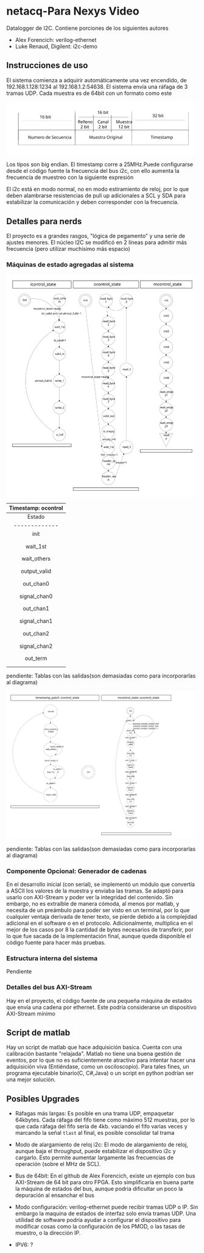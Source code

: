 # netacq-Para Nexys Video
Datalogger de I2C. Contiene porciones de los siguientes autores
* Alex Forencich: verilog-ethernet
* Luke Renaud, Digilent: i2c-demo

## Instrucciones de uso

El sistema comienza a adquirir automáticamente una vez encendido, de 192.168.1.128:1234 al 192.168.1.2:54638. El sistema envía una ráfaga de 3 tramas UDP. Cada muestra es de 64bit con un formato como este

![tipo de la muestra](https://github.com/ColdfireMC/netacq/blob/main/diags/sampletype.svg "Tipo de la muestra")


Los tipos son big endian. El timestamp corre a 25MHz.Puede configurarse desde el código fuente la frecuencia del bus i2c, con ello aumenta la frecuencia de muestreo con la siguiente expresión


El i2c está en modo normal, no en modo estiramiento de reloj, por lo que deben alambrarse resistencias de pull up adicionales a SCL y SDA para estabilizar la comunicación y deben corresponder con la frecuencia.

## Detalles para nerds

El proyecto es a grandes rasgos, "lógica de pegamento" y una serie de ajustes menores. El núcleo I2C se modificó en 2 líneas para admitir más frecuencia (pero utilizar muchísimo más espacio)

### Máquinas de estado agregadas al sistema

![Máquina de estados del FIFO](https://github.com/ColdfireMC/netacq/blob/main/diags/fifo_comp3.svg "Máquina de estados del FIFO")



| Timestamp: ocontrol                                     |
|:-------------------------------------------------------:|
| Estado        | Señal          | Valor                  |
| ------------- |:--------------:|:----------------------:|
| init          | out_valid      |             0          |
|               | out_data_input |             0          |
|               | burst_ready    |             0          |
| wait_1st      | out_valid      |             0          |
|               | out_data_input |             0          |
|               | burst_ready    |             0          |
| wait_others   | out_valid      |             0          |
|               | out_data_input |             0          |
|               | burst_ready    |             0          |
| output_valid  | out_valid      |             0          |
|               | out_data_input |             0          |
|               | burst_ready    |             0          |
| out_chan0     | out_valid      |             0          |
|               | out_data_input |   reg_packed_sample0   |
|               | burst_ready    |             0          |
| signal_chan0  | out_valid      |             1          |
|               | out_data_input |   reg_packed_sample0   |
|               | burst_ready    |             0          |
| out_chan1     | out_valid      |             0          |
|               | out_data_input |   reg_packed_sample1   |
|               | burst_ready    |             0          |
| signal_chan1  | out_valid      |             1          |
|               | out_data_input |   reg_packed_sample1   |
|               | burst_ready    |             0          |
| out_chan2     | out_valid      |             0          |
|               | out_data_input |   reg_packed_sample2   |
|               | burst_ready    |             0          |
| signal_chan2  | out_valid      |             1          |
|               | out_data_input |   reg_packed_sample2   |
|               | burst_ready    |             0          |
| out_term      | out_valid      |             0          |
|               | out_data_input |             0          |
|               | burst_ready    |             1          |





pendiente: Tablas con las salidas(son demasiadas como para incorporarlas al diagrama)

![Máquina de estados del timestamp](https://github.com/ColdfireMC/netacq/blob/main/diags/timestamp.svg "Máquina de estados del timestamp")

pendiente: Tablas con las salidas(son demasiadas como para incorporarlas al diagrama)

### Componente Opcional: Generador de cadenas

En el desarrollo inicial (con serial), se implementó un módulo que convertía a ASCII los valores de la muestra y enviaba las tramas. Se adaptó para usarlo con AXI-Stream y poder ver la integridad del contenido. Sin embargo, no es extraíble de manera cómoda, al menos por matlab, y necesita de un preámbulo para poder ser visto en un terminal, por lo que cualquier ventaja derivada de tener texto, se pierde debido a la complejidad adicional en el software o en el protocolo. Adicionalmente, multiplica en el mejor de los casos por 8 la cantidad de bytes necesarios de transferir, por lo que fue sacada de la implementación final, aunque queda disponible el código fuente para hacer más pruebas.


### Estructura interna del sistema

Pendiente


### Detalles del bus AXI-Stream

Hay en el proyecto, el código fuente de una pequeña máquina de estados que envía una cadena por ethernet. Este podría considerarse un dispositivo AXI-Stream mínimo


## Script de matlab
Hay un script de matlab que hace adquisición basica. Cuenta con una calibración bastante "relajada". Matlab no tiene una buena gestión de eventos, por lo que no es suficientemente atractivo para intentar hacer una adquisición viva (Entiéndase, como un osciloscopio). Para tales fines, un programa ejecutable binario(C, C#,Java) o un script en python podrían ser una mejor solución.


## Posibles Upgrades

* Ráfagas más largas: Es posible en una trama UDP, empaquetar 64kbytes. Cada ráfaga del fifo tiene como máximo 512 muestras, por lo que cada ráfaga del fifo sería de 4kb. vaciando el fifo varias veces y marcando la señal `tlast` al final, es posible consolidar tal trama

* Modo de alargamiento de reloj i2c: El modo de alargamiento de reloj, aunque baja el throughput, puede estabilizar el dispositivo i2c y cargarlo. Esto permite aumentar largamente las frecuencias de operación (sobre el MHz de SCL).

* Bus de 64bit: En el github de Alex Forencich, existe un ejemplo con bus AXI-Stream de 64 bit para otro FPGA. Esto simplificaría en buena parte la máquina de estados del bus, aunque podria dificultar un poco la depuración al ensanchar el bus

* Modo configuración: verilog-ethernet puede recibir tramas UDP o IP. Sin embargo la maquina de estados de interfaz solo envía tramas UDP. Una utilidad de software podría ayudar a configurar el dispositivo para modificar cosas como la configuración de los PMOD, o las tasas de muestro, o la dirección IP.

* IPV6: ?

